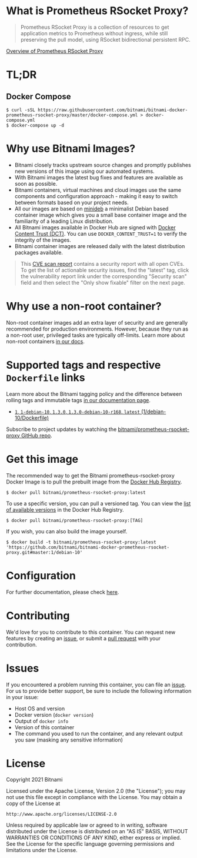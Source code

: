 # What is Prometheus RSocket Proxy?

> Prometheus RSocket Proxy is a collection of resources to get application metrics to Prometheus without ingress, while still preserving the pull model, using RSocket bidirectional persistent RPC.

[Overview of Prometheus RSocket Proxy](https://github.com/micrometer-metrics/prometheus-rsocket-proxy)

# TL;DR

## Docker Compose

```console
$ curl -sSL https://raw.githubusercontent.com/bitnami/bitnami-docker-prometheus-rsocket-proxy/master/docker-compose.yml > docker-compose.yml
$ docker-compose up -d
```

# Why use Bitnami Images?

* Bitnami closely tracks upstream source changes and promptly publishes new versions of this image using our automated systems.
* With Bitnami images the latest bug fixes and features are available as soon as possible.
* Bitnami containers, virtual machines and cloud images use the same components and configuration approach - making it easy to switch between formats based on your project needs.
* All our images are based on [minideb](https://github.com/bitnami/minideb) a minimalist Debian based container image which gives you a small base container image and the familiarity of a leading Linux distribution.
* All Bitnami images available in Docker Hub are signed with [Docker Content Trust (DCT)](https://docs.docker.com/engine/security/trust/content_trust/). You can use `DOCKER_CONTENT_TRUST=1` to verify the integrity of the images.
* Bitnami container images are released daily with the latest distribution packages available.


> This [CVE scan report](https://quay.io/repository/bitnami/prometheus-rsocket-proxy?tab=tags) contains a security report with all open CVEs. To get the list of actionable security issues, find the "latest" tag, click the vulnerability report link under the corresponding "Security scan" field and then select the "Only show fixable" filter on the next page.

# Why use a non-root container?

Non-root container images add an extra layer of security and are generally recommended for production environments. However, because they run as a non-root user, privileged tasks are typically off-limits. Learn more about non-root containers [in our docs](https://docs.bitnami.com/tutorials/work-with-non-root-containers/).

# Supported tags and respective `Dockerfile` links

Learn more about the Bitnami tagging policy and the difference between rolling tags and immutable tags [in our documentation page](https://docs.bitnami.com/tutorials/understand-rolling-tags-containers/).


* [`1`, `1-debian-10`, `1.3.0`, `1.3.0-debian-10-r168`, `latest` (1/debian-10/Dockerfile)](https://github.com/bitnami/bitnami-docker-prometheus-rsocket-proxy/blob/1.3.0-debian-10-r168/1/debian-10/Dockerfile)

Subscribe to project updates by watching the [bitnami/prometheus-rsocket-proxy GitHub repo](https://github.com/bitnami/bitnami-docker-prometheus-rsocket-proxy).

# Get this image

The recommended way to get the Bitnami prometheus-rsocket-proxy Docker Image is to pull the prebuilt image from the [Docker Hub Registry](https://hub.docker.com/r/bitnami/prometheus-rsocket-proxy).

```console
$ docker pull bitnami/prometheus-rsocket-proxy:latest
```

To use a specific version, you can pull a versioned tag. You can view the [list of available versions](https://hub.docker.com/r/bitnami/prometheus-rsocket-proxy/tags/) in the Docker Hub Registry.

```console
$ docker pull bitnami/prometheus-rsocket-proxy:[TAG]
```

If you wish, you can also build the image yourself.

```console
$ docker build -t bitnami/prometheus-rsocket-proxy:latest 'https://github.com/bitnami/bitnami-docker-prometheus-rsocket-proxy.git#master:1/debian-10'
```

# Configuration

For further documentation, please check [here](https://github.com/micrometer-metrics/prometheus-rsocket-proxy).

# Contributing

We'd love for you to contribute to this container. You can request new features by creating an [issue](https://github.com/bitnami/bitnami-docker-prometheus-rsocket-proxy/issues), or submit a [pull request](https://github.com/bitnami/bitnami-docker-prometheus-rsocket-proxy/pulls) with your contribution.

# Issues

If you encountered a problem running this container, you can file an [issue](https://github.com/bitnami/bitnami-docker-prometheus-rsocket-proxy/issues/new). For us to provide better support, be sure to include the following information in your issue:

- Host OS and version
- Docker version (`docker version`)
- Output of `docker info`
- Version of this container
- The command you used to run the container, and any relevant output you saw (masking any sensitive information)

# License

Copyright 2021 Bitnami

Licensed under the Apache License, Version 2.0 (the "License");
you may not use this file except in compliance with the License.
You may obtain a copy of the License at

    http://www.apache.org/licenses/LICENSE-2.0

Unless required by applicable law or agreed to in writing, software
distributed under the License is distributed on an "AS IS" BASIS,
WITHOUT WARRANTIES OR CONDITIONS OF ANY KIND, either express or implied.
See the License for the specific language governing permissions and
limitations under the License.
